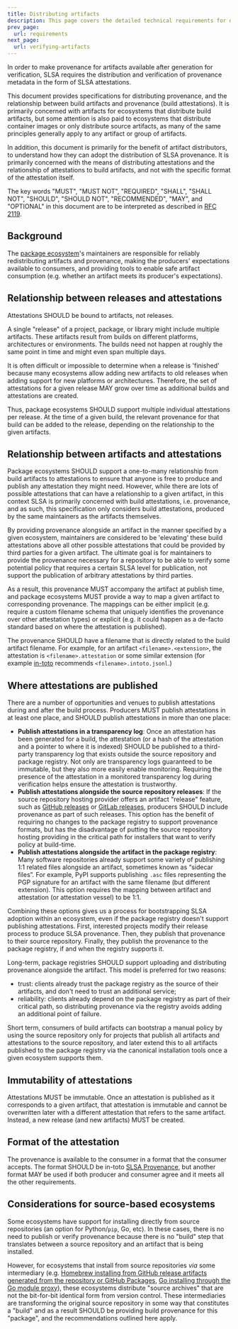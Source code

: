 ```yaml
---
title: Distributing artifacts
description: This page covers the detailed technical requirements for distributing artifacts at each SLSA level. The intended audience is system implementers and software distributors.
prev_page:
  url: requirements
next_page:
  url: verifying-artifacts
---
```


In order to make provenance for artifacts available after generation
for verification, SLSA requires the distribution and verification of provenance
metadata in the form of SLSA attestations.

This document provides specifications for distributing provenance, and the
relationship between build artifacts and provenance (build attestations). It is
primarily concerned with artifacts for ecosystems that distribute build
artifacts, but some attention is also paid to ecosystems that distribute
container images or only distribute source artifacts, as many of the same
principles generally apply to any artifact or group of artifacts.

In addition, this document is primarily for the benefit of artifact
distributors, to understand how they can adopt the distribution of SLSA
provenance. It is primarily concerned with the means of distributing
attestations and the relationship of attestations to build artifacts, and not
with the specific format of the attestation itself.

The key words "MUST", "MUST NOT", "REQUIRED", "SHALL", "SHALL NOT", "SHOULD",
"SHOULD NOT", "RECOMMENDED", "MAY", and "OPTIONAL" in this document are to be
interpreted as described in [RFC 2119](https://www.rfc-editor.org/rfc/rfc2119).

## Background

The [package ecosystem]'s maintainers are responsible for reliably
redistributing artifacts and provenance, making the producers' expectations
available to consumers, and providing tools to enable safe artifact consumption
(e.g. whether an artifact meets its producer's expectations).

## Relationship between releases and attestations

Attestations SHOULD be bound to artifacts, not releases.

A single "release" of a project, package, or library might include multiple
artifacts. These artifacts result from builds on different platforms,
architectures or environments. The builds need not happen at roughly the same
point in time and might even span multiple days.

It is often difficult or impossible to determine when a release is 'finished'
because many ecosystems allow adding new artifacts to old releases when adding
support for new platforms or architectures. Therefore, the set of attestations
for a given release MAY grow over time as additional builds and attestations
are created.

Thus, package ecosystems SHOULD support multiple individual attestations per
release. At the time of a given build, the relevant provenance for that build
can be added to the release, depending on the relationship to the given
artifacts.

## Relationship between artifacts and attestations

Package ecosystems SHOULD support a one-to-many relationship from build
artifacts to attestations to ensure that anyone is free to produce and publish
any attestation they might need. However, while there are lots of possible
attestations that can have a relationship to a given artifact, in this context
SLSA is primarily concerned with build attestations, i.e. provenance, and as
such, this specification only considers build attestations, produced by the
same maintainers as the artifacts themselves.

By providing provenance alongside an artifact in the manner specified by a
given ecosystem, maintainers are considered to be 'elevating' these build
attestations above all other possible attestations that could be provided by
third parties for a given artifact. The ultimate goal is for maintainers to
provide the provenance necessary for a repository to be able to verify some
potential policy that requires a certain SLSA level for publication, not
support the publication of arbitrary attestations by third parties.

As a result, this provenance MUST accompany the artifact at publish time, and
package ecosystems MUST provide a way to map a given artifact to corresponding
provenance. The mappings can be either implicit (e.g. require a custom filename
schema that uniquely identifies the provenance over other attestation types) or
explicit (e.g. it could happen as a de-facto standard based on where the
attestation is published).

The provenance SHOULD have a filename that is directly related to the build
artifact filename. For example, for an artifact `<filename>.<extension>`, the
attestation is `<filename>.attestation` or some similar extension (for example
[in-toto](https://in-toto.io/) recommends `<filename>.intoto.jsonl`.)

## Where attestations are published

There are a number of opportunities and venues to publish attestations during
and after the build process. Producers MUST publish attestations in at least
one place, and SHOULD publish attestations in more than one place:

-   **Publish attestations in a transparency log**: Once an attestation has
    been generated for a build, the attestation (or a hash of the attestation
    and a pointer to where it is indexed) SHOULD be published to a third-party
    transparency log that exists outside the source repository and package
    registry. Not only are transparency logs guaranteed to be immutable, but
    they also more easily enable monitoring.  Requiring the presence of the
    attestation in a monitored transparency log during verification helps
    ensure the attestation is trustworthy.
-   **Publish attestations alongside the source repository releases**: If the
    source repository hosting provider offers an artifact "release" feature,
    such as [GitHub
    releases](https://docs.github.com/en/repositories/releasing-projects-on-github/about-releases)
    or [GitLab releases](https://docs.gitlab.com/ee/user/project/releases/),
    producers SHOULD include provenance as part of such releases. This option
    has the benefit of requiring no changes to the package registry to support
    provenance formats, but has the disadvantage of putting the source
    repository hosting providing in the critical path for installers that want to
    verify policy at build-time.
-   **Publish attestations alongside the artifact in the package registry**:
    Many software repositories already support some variety of publishing 1:1
    related files alongside an artifact, sometimes known as “sidecar files”.
    For example, PyPI supports publishing `.asc` files representing the PGP
    signature for an artifact with the same filename (but different extension).
    This option requires the mapping between artifact and attestation (or
    attestation vessel) to be 1:1.

Combining these options gives us a process for bootstrapping SLSA adoption
within an ecosystem, even if the package registry doesn't support publishing
attestations. First, interested projects modify their release process to
produce SLSA provenance. Then, they publish that provenance to their source
repository. Finally, they publish the provenance to the package registry, if
and when the registry supports it.

Long-term, package registries SHOULD support uploading and distributing
provenance alongside the artifact. This model is preferred for two reasons:

-   trust: clients already trust the package registry as the source of their
    artifacts, and don't need to trust an additional service;
-   reliability: clients already depend on the package registry as part of
    their critical path, so distributing provenance via the registry avoids
    adding an additional point of failure.

Short term, consumers of build artifacts can bootstrap a manual policy by using
the source repository only for projects that publish all artifacts and
attestations to the source repository, and later extend this to all artifacts
published to the package registry via the canonical installation tools once
a given ecosystem supports them.

## Immutability of attestations

Attestations MUST be immutable. Once an attestation is published as it
corresponds to a given artifact, that attestation is immutable and cannot be
overwritten later with a different attestation that refers to the same
artifact. Instead, a new release (and new artifacts) MUST be created.

## Format of the attestation

The provenance is available to the consumer in a format that the consumer
accepts. The format SHOULD be in-toto [SLSA Provenance](/provenance), but
another format MAY be used if both producer and consumer agree and it meets all
the other requirements.

## Considerations for source-based ecosystems

Some ecosystems have support for installing directly from source repositories
(an option for Python/`pip`, Go, etc). In these cases, there is no need to
publish or verify provenance because there is no "build" step that translates
between a source repository and an artifact that is being installed.

However, for ecosystems that install from source repositories _via_ some
intermediary (e.g. [Homebrew installing from GitHub release artifacts generated
from the repository or GitHub Packages](https://docs.brew.sh/Bottles), [Go
installing through the Go module proxy](https://proxy.golang.org/)), these
ecosystems distribute "source archives" that are not the bit-for-bit identical
form from version control. These intermediaries are transforming the original
source repository in some way that constitutes a "build" and as a result SHOULD
be providing build provenance for this "package", and the recommendations
outlined here apply.

[package ecosystem]: verifying-artifacts.md#package-ecosystem
